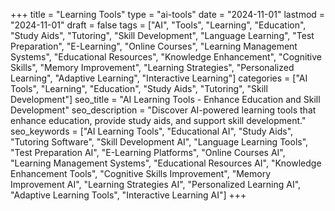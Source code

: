 +++
title = "Learning Tools"
type = "ai-tools"
date = "2024-11-01"
lastmod = "2024-11-01"
draft = false
tags = ["AI", "Tools", "Learning", "Education", "Study Aids", "Tutoring", "Skill Development", "Language Learning", "Test Preparation", "E-Learning", "Online Courses", "Learning Management Systems", "Educational Resources", "Knowledge Enhancement", "Cognitive Skills", "Memory Improvement", "Learning Strategies", "Personalized Learning", "Adaptive Learning", "Interactive Learning"]
categories = ["AI Tools", "Learning", "Education", "Study Aids", "Tutoring", "Skill Development"]
seo_title = "AI Learning Tools - Enhance Education and Skill Development"
seo_description = "Discover AI-powered learning tools that enhance education, provide study aids, and support skill development."
seo_keywords = ["AI Learning Tools", "Educational AI", "Study Aids", "Tutoring Software", "Skill Development AI", "Language Learning Tools", "Test Preparation AI", "E-Learning Platforms", "Online Courses AI", "Learning Management Systems", "Educational Resources AI", "Knowledge Enhancement Tools", "Cognitive Skills Improvement", "Memory Improvement AI", "Learning Strategies AI", "Personalized Learning AI", "Adaptive Learning Tools", "Interactive Learning AI"]
+++

